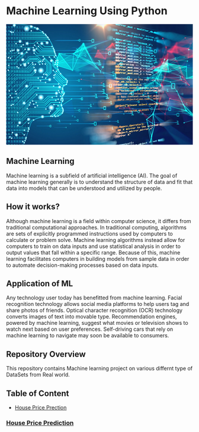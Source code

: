 # Machine Learning Using Python
![image.jpeg](/images/machinelearningposter.jpeg)

## Machine Learning

Machine learning is a subfield of artificial intelligence (AI). The goal of machine learning generally is to understand the structure of data and fit that data into models that can be understood and utilized by people.

## How it works?

Although machine learning is a field within computer science, it differs from traditional computational approaches. In traditional computing, algorithms are sets of explicitly programmed instructions used by computers to calculate or problem solve. Machine learning algorithms instead allow for computers to train on data inputs and use statistical analysis in order to output values that fall within a specific range. Because of this, machine learning facilitates computers in building models from sample data in order to automate decision-making processes based on data inputs.

## Application of ML

Any technology user today has benefitted from machine learning. Facial recognition technology allows social media platforms to help users tag and share photos of friends. Optical character recognition (OCR) technology converts images of text into movable type. Recommendation engines, powered by machine learning, suggest what movies or television shows to watch next based on user preferences. Self-driving cars that rely on machine learning to navigate may soon be available to consumers.

## Repository Overview
This repository contains Machine learning project on various differnt type of DataSets from Real world.

## Table of Content
* [House Price Prection](#house-price-prediction)

### [House Price Prediction](./HousePricePrediction)

